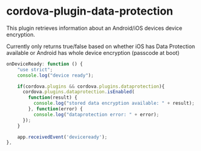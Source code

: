 # cordova-plugin-data-protection

This plugin retrieves information about an Android/iOS devices device encryption.

Currently only returns true/false based on whether iOS has Data Protection available or Android has whole device encryption (passcode at boot)

```js
onDeviceReady: function () {
    "use strict";
    console.log("device ready");

    if(cordova.plugins && cordova.plugins.dataprotection){
      cordova.plugins.dataprotection.isEnabled(
        function(result) {
          console.log("stored data encryption available: " + result);
        }, function(error) {
          console.log("dataprotection error: " + error);
      });
    }

    app.receivedEvent('deviceready');
},
```
